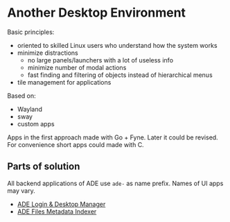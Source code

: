 # Another Desktop Environment

Basic principles:
- oriented to skilled Linux users who understand how the system works
- minimize distractions
  - no large panels/launchers with a lot of useless info
  - minimize number of modal actions
  - fast finding and filtering of objects instead of hierarchical menus
- tile management for applications

Based on:
- Wayland
- sway
- custom apps

Apps in the first approach made with Go + Fyne. Later it could be
revised. For convenience short apps could made with C.

## Parts of solution

All backend applications of ADE use `ade-` as name prefix. Names of UI
apps may vary.

- [ADE Login & Desktop Manager](ade-ldm/README.md)
- [ADE Files Metadata Indexer](ade-metad/README.md)
